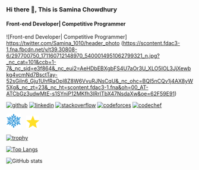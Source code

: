 ### Hi there 👋, This is Samina Chowdhury
#### Front-end Developer| Competitive Programmer
![Front-end Developer| Competitive Programmer]
https://twitter.com/Samina_1010/header_photo
(https://scontent.fdac3-1.fna.fbcdn.net/v/t39.30808-6/297700750_171160712148970_5400014951062799321_n.jpg?_nc_cat=101&ccb=1-7&_nc_sid=e3f864&_nc_eui2=AeHDbEBXgbFS4U7aOr3U_XLO5IOL3JjXewbkg4vcmNd7BsctTay-52sGiIn6_Gju1UhfRaOpI8Z8W6VvuRJNsCqU&_nc_ohc=BQI5nCQv1j4AX8yW5Xg&_nc_zt=23&_nc_ht=scontent.fdac3-1.fna&oh=00_AT-ATCbGz3udwMtE-s1SYnjP12MKfh3IRrITbX47NsdaXw&oe=62F59E91)




[<img src='https://cdn.jsdelivr.net/npm/simple-icons@3.0.1/icons/github.svg' alt='github' height='40'>](https://github.com/SaminaChowdhury)  [<img src='https://cdn.jsdelivr.net/npm/simple-icons@3.0.1/icons/linkedin.svg' alt='linkedin' height='40'>](https://www.linkedin.com/in/www.linkedin.com/in/samina-chowdhury-57355023a/)  [<img src='https://cdn.jsdelivr.net/npm/simple-icons@3.0.1/icons/stackoverflow.svg' alt='stackoverflow' height='40'>](https://stackoverflow.com/users/https://stackoverflow.com/users/19112293/samina-c)  [<img src='https://cdn.jsdelivr.net/npm/simple-icons@3.0.1/icons/codeforces.svg' alt='codeforces' height='40'>](https://codeforces.com/profile/Sloan-SaminaC)  [<img src='https://cdn.jsdelivr.net/npm/simple-icons@3.0.1/icons/codechef.svg' alt='codechef' height='40'>](https://www.codechef.com/users/seraphic24)  

<a href='https://archiveprogram.github.com/'><img src='https://raw.githubusercontent.com/acervenky/animated-github-badges/master/assets/acbadge.gif' width='40' height='40'></a> <a href='https://stars.github.com/'><img src='https://raw.githubusercontent.com/acervenky/animated-github-badges/master/assets/starbadge.gif' width='35' height='35'></a> 

[![trophy](https://github-profile-trophy.vercel.app/?username=SaminaChowdhury)](https://github.com/ryo-ma/github-profile-trophy)

[![Top Langs](https://github-readme-stats.vercel.app/api/top-langs/?username=SaminaChowdhury)](https://github.com/anuraghazra/github-readme-stats)

![GitHub stats](https://github-readme-stats.vercel.app/api?username=SaminaChowdhury&show_icons=true)  

